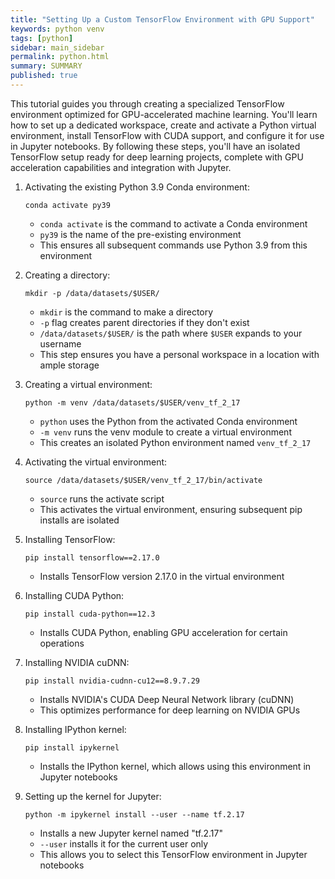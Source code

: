 ```yaml
---
title: "Setting Up a Custom TensorFlow Environment with GPU Support"
keywords: python venv
tags: [python]
sidebar: main_sidebar
permalink: python.html
summary: SUMMARY
published: true
---
```


This tutorial guides you through creating a specialized TensorFlow environment optimized for GPU-accelerated machine learning. You'll learn how to set up a dedicated workspace, create and activate a Python virtual environment, install TensorFlow with CUDA support, and configure it for use in Jupyter notebooks. By following these steps, you'll have an isolated TensorFlow setup ready for deep learning projects, complete with GPU acceleration capabilities and integration with Jupyter.

1. Activating the existing Python 3.9 Conda environment:
   ```
   conda activate py39
   ```
   - `conda activate` is the command to activate a Conda environment
   - `py39` is the name of the pre-existing environment
   - This ensures all subsequent commands use Python 3.9 from this environment

2. Creating a directory:
   ```
   mkdir -p /data/datasets/$USER/
   ```
   - `mkdir` is the command to make a directory
   - `-p` flag creates parent directories if they don't exist
   - `/data/datasets/$USER/` is the path where `$USER` expands to your username
   - This step ensures you have a personal workspace in a location with ample storage

3. Creating a virtual environment:
   ```
   python -m venv /data/datasets/$USER/venv_tf_2_17
   ```
   - `python` uses the Python from the activated Conda environment
   - `-m venv` runs the venv module to create a virtual environment
   - This creates an isolated Python environment named `venv_tf_2_17`

4. Activating the virtual environment:
   ```
   source /data/datasets/$USER/venv_tf_2_17/bin/activate
   ```
   - `source` runs the activate script
   - This activates the virtual environment, ensuring subsequent pip installs are isolated

5. Installing TensorFlow:
   ```
   pip install tensorflow==2.17.0
   ```
   - Installs TensorFlow version 2.17.0 in the virtual environment

6. Installing CUDA Python:
   ```
   pip install cuda-python==12.3
   ```
   - Installs CUDA Python, enabling GPU acceleration for certain operations

7. Installing NVIDIA cuDNN:
   ```
   pip install nvidia-cudnn-cu12==8.9.7.29
   ```
   - Installs NVIDIA's CUDA Deep Neural Network library (cuDNN)
   - This optimizes performance for deep learning on NVIDIA GPUs

8. Installing IPython kernel:
   ```
   pip install ipykernel
   ```
   - Installs the IPython kernel, which allows using this environment in Jupyter notebooks

9. Setting up the kernel for Jupyter:
   ```
   python -m ipykernel install --user --name tf.2.17
   ```
   - Installs a new Jupyter kernel named "tf.2.17"
   - `--user` installs it for the current user only
   - This allows you to select this TensorFlow environment in Jupyter notebooks